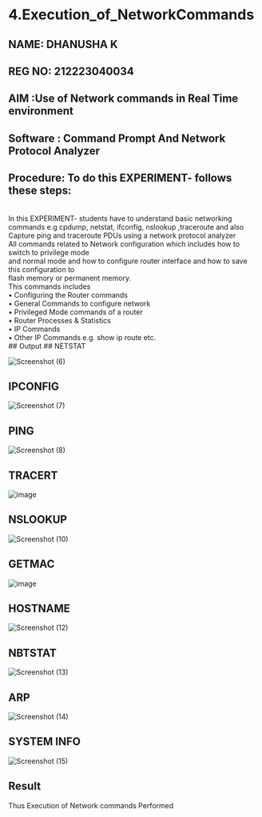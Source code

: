 # 4.Execution_of_NetworkCommands
## NAME: DHANUSHA K
## REG NO: 212223040034
## AIM :Use of Network commands in Real Time environment
## Software : Command Prompt And Network Protocol Analyzer
## Procedure: To do this EXPERIMENT- follows these steps:
<BR>
In this EXPERIMENT- students have to understand basic networking commands e.g cpdump, netstat, ifconfig, nslookup ,traceroute and also Capture ping and traceroute PDUs using a network protocol analyzer 
<BR>
All commands related to Network configuration which includes how to switch to privilege mode
<BR>
and normal mode and how to configure router interface and how to save this configuration to
<BR>
flash memory or permanent memory.
<BR>
This commands includes
<BR>
• Configuring the Router commands
<BR>
• General Commands to configure network
<BR>
• Privileged Mode commands of a router 
<BR>
• Router Processes & Statistics
<BR>
• IP Commands
<BR>
• Other IP Commands e.g. show ip route etc.
<BR>
## Output
## NETSTAT

![Screenshot (6)](https://github.com/user-attachments/assets/f9cf0ac6-6f78-4b16-890c-c0fc69c77766)
## IPCONFIG
![Screenshot (7)](https://github.com/user-attachments/assets/48f63dba-95c6-4476-a7f1-1c21e0a30fe4)
## PING
![Screenshot (8)](https://github.com/user-attachments/assets/6df0626f-16b3-48c3-8eea-ca8a06f76644)
## TRACERT
![image](https://github.com/user-attachments/assets/84c4c907-be23-48c3-8984-52f60672a90f)
## NSLOOKUP
![Screenshot (10)](https://github.com/user-attachments/assets/69992c08-9708-4e9d-99da-00891b2b4822)
## GETMAC
![image](https://github.com/user-attachments/assets/7672586e-d89c-4723-a019-a0f95bcc6705)
## HOSTNAME
![Screenshot (12)](https://github.com/user-attachments/assets/c74cf0f0-841e-4212-9443-3f7daf2312ff)
## NBTSTAT
![Screenshot (13)](https://github.com/user-attachments/assets/d83157cb-b07e-4818-ab6d-aea44a115d01)
## ARP
![Screenshot (14)](https://github.com/user-attachments/assets/d712620d-a154-47c9-848f-84b25060c174)
## SYSTEM INFO
![Screenshot (15)](https://github.com/user-attachments/assets/a393531c-f183-4e7e-888f-47ad4523e1e2)
## Result
Thus Execution of Network commands Performed 
